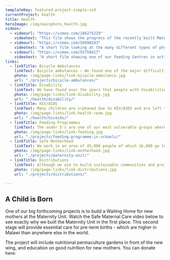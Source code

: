 ```yaml
---
templateKey: featured-project-simple-vid
currentProject: health
title: Health
heroImage: /img/mainphoto_health.jpg
videos:
  - videourl: "https://vimeo.com/186275229"
    videotext: "This film shows the progress of the recently built Maternity Unit and the report back of Project4Africa who very kindly funded it. It also explains our search for funds to build a Safe Motherhood Unit in 2017."
  - videourl: "https://vimeo.com/56690243"
    videotext: "A short film looking at the many different types of physical and mental disabilities people face in the rural area in Malawi where African Vision Malawi operates. Similarly, it looks at what the charity is actively doing to improve their situation, through medical referrals and education."
  - videourl: "https://vimeo.com/55759417"
    videotext: "A short film showing one of our Feeding Centres in action. We are very grateful to the Allan and Nesta Ferguson Charitable Trust for funding this. We provide a nutritious porridge 5 mornings a week to the under 5's in our area, which feeds over 1000 children in total."     
links:
  - linkTitle: Bicycle Ambulances
    linkText: Bicycle ambulances — We found one of the major difficulties for people reaching one of our two free government clinics, was the lack of transport. We have introduced bicycle ambulances in our area. The community are trained on the maintenance and recording of the use of the bicycle. Transaid have helped with training and assessments over the years and also donated money for 2 of the latest installed bicycles.
    photo: /img/page-links/link-bicycle-ambulance.jpg
    url: "./projects/bicycle-ambulances/"
  - linkTitle: Disability
    linkText: We have found over the years that people with disabilities are the most poverty stricken and often outcast from their community.
    photo: /img/page-links/link-disability.jpg
    url: "./health/disability/"
  - linkTitle: HIV/AIDS
    linkText: Many children are orphaned due to HIV/AIDS and are left to be looked after by their extended family, often grandparents.
    photo: /img/page-links/link-health-room.jpg
    url: "./health/hivaids/"
  - linkTitle: Feeding Programmes
    linkText: The under 5's are one of our most vulnerable groups where 11% never reach the age of 5 years old. They often die through disentary from drinking dirty water, or malaria.
    photo: /img/page-links/link-feeding.jpg
    url: "./projects/feeding-programme-in-schools/"
  - linkTitle: Safe Motherhood
    linkText: We work in an area of 45,000 people of which 16,000 go to M'bang'ombe Maternity and 29,000 access N'goni Clinic. Both are very poorly equiped in terms of furnishings, medication, light and running water.
    photo: /img/page-links/link-motherhood.jpg
    url: "./projects/maternity-unit/"
  - linkTitle: Distributions
    linkText: Although we aim to build sustainable communities and projects, unfortunately some times distributions are necessary. Often these link in to our health projects.
    photo: /img/page-links/link-distributions.jpg
    url: "./projects/distributions/"

---
```



## A Child is Born

One of our big forthcoming projects is to build a Waiting Home for new mothers at the Maternity Unit. Watch the Safe Maternal Care video below to see exactly why we built the Maternity Unit in the first place. This second stage will provide essential care for pre-term births - which are higher in Malawi than anywhere else in the world.

The project will include nutritional permaculture gardens in front of the new wing, and education on good nutrition for new mothers. You can donate here:
